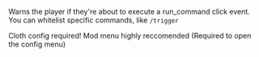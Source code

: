 Warns the player if they're about to execute a run_command click event. You can whitelist specific commands, like `/trigger`

Cloth config required! Mod menu highly reccomended (Required to open the config menu)
